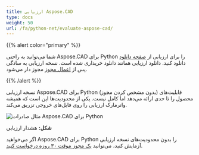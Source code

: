 ```yaml
---
title: ارزیابی Aspose.CAD
type: docs
weight: 50
url: /fa/python-net/evaluate-aspose-cad/
---
```


{{% alert color="primary" %}}

شما می‌توانید به راحتی Aspose.CAD برای Python را برای ارزیابی از [صفحه دانلود](https://downloads.aspose.com/cad/python-net) دانلود کنید. دانلود ارزیابی همانند دانلود خریداری شده است. نسخه ارزیابی به سادگی پس از [اعمال مجوز](/fa/cad/python-net/licensing/) مجوز دار می‌شود.

{{% /alert %}}

نسخه ارزیابی Aspose.CAD برای Python (بدون مشخص کردن مجوز) قابلیت‌های محصول را تا حدی ارائه می‌دهد اما کامل نیست. یکی از محدودیت‌ها این است که همیشه واترمارک ارزیابی را روی فایل‌های خروجی تزریق می‌کند.

![مثال صادرات Aspose.CAD برای Python](/fa/_assets/AreaChartReport.jpg)

**شکل:** هشدار ارزیابی

اگر می‌خواهید Aspose.CAD برای Python را بدون محدودیت‌های نسخه ارزیابی آزمایش کنید، می‌توانید [یک مجوز موقت ۳۰ روزه درخواست کنید](https://purchase.aspose.com/temporary-license).
